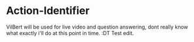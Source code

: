 # Action-Identifier
VilBert will be used for live video and question answering, dont really know what exactly i'll do at this point in time. :DT
Test edit.